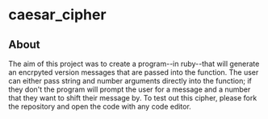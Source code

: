 # caesar_cipher

## About
The aim of this project was to create a program--in ruby--that will generate an encrpyted version messages that are passed into the function. The user can either pass string and number arguments directly into the function; if they don't the program will prompt the user for a message and a number that they want to shift their message by. To test out this cipher, please fork the repository and open the code with any code editor. 
